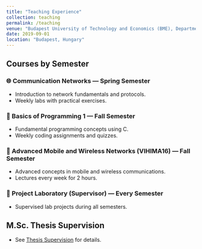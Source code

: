 ```yaml
---
title: "Teaching Experience"
collection: teaching
permalink: /teaching
venue: "Budapest University of Technology and Economics (BME), Department of Networked Systems and Services"
date: 2019-09-01
location: "Budapest, Hungary"
---
```


## Courses by Semester

### 🌐 Communication Networks — Spring Semester
- Introduction to network fundamentals and protocols.
- Weekly labs with practical exercises.

### 📘 Basics of Programming 1 — Fall Semester
- Fundamental programming concepts using C.
- Weekly coding assignments and quizzes.

### 📡 Advanced Mobile and Wireless Networks (VIHIMA16) — Fall Semester
- Advanced concepts in mobile and wireless communications.
- Lectures every week for 2 hours.

### 🧪 Project Laboratory (Supervisor) — Every Semester
- Supervised lab projects during all semesters.

## M.Sc. Thesis Supervision
- See [Thesis Supervision](/teaching/thesis-supervision) for details.

